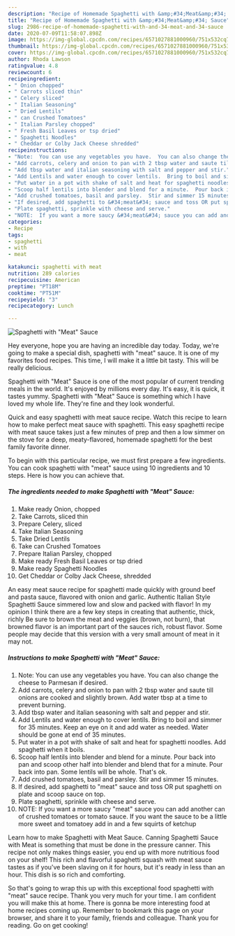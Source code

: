 ```yaml
---
description: "Recipe of Homemade Spaghetti with &amp;#34;Meat&amp;#34; Sauce"
title: "Recipe of Homemade Spaghetti with &amp;#34;Meat&amp;#34; Sauce"
slug: 2986-recipe-of-homemade-spaghetti-with-and-34-meat-and-34-sauce
date: 2020-07-09T11:58:07.898Z
image: https://img-global.cpcdn.com/recipes/6571027881000960/751x532cq70/spaghetti-with-meat-sauce-recipe-main-photo.jpg
thumbnail: https://img-global.cpcdn.com/recipes/6571027881000960/751x532cq70/spaghetti-with-meat-sauce-recipe-main-photo.jpg
cover: https://img-global.cpcdn.com/recipes/6571027881000960/751x532cq70/spaghetti-with-meat-sauce-recipe-main-photo.jpg
author: Rhoda Lawson
ratingvalue: 4.8
reviewcount: 6
recipeingredient:
- " Onion chopped"
- " Carrots sliced thin"
- " Celery sliced"
- " Italian Seasoning"
- " Dried Lentils"
- " can Crushed Tomatoes"
- " Italian Parsley chopped"
- " Fresh Basil Leaves or tsp dried"
- " Spaghetti Noodles"
- " Cheddar or Colby Jack Cheese shredded"
recipeinstructions:
- "Note:  You can use any vegetables you have.  You can also change the cheese to Parmesan if desired."
- "Add carrots, celery and onion to pan with 2 tbsp water and saute till onions are cooked and slightly brown.  Add water tbsp at a time to prevent burning."
- "Add tbsp water and italian seasoning with salt and pepper and stir."
- "Add Lentils and water enough to cover lentils.  Bring to boil and simmer for 35 minutes.  Keep an eye on it and add water as needed.  Water should be gone at end of 35 minutes."
- "Put water in a pot with shake of salt and heat for spaghetti noodles.  Add spaghetti when it boils."
- "Scoop half lentils into blender and blend for a minute.  Pour back into pan and scoop other half into blender and blend that for a minute.  Pour back into pan.  Some lentils will be whole. That&#39;s ok."
- "Add crushed tomatoes, basil and parsley.  Stir and simmer 15 minutes."
- "If desired, add spaghetti to &#34;meat&#34; sauce and toss OR put spaghetti on plate and scoop sauce on top."
- "Plate spaghetti, sprinkle with cheese and serve."
- "NOTE:  If you want a more saucy &#34;meat&#34; sauce you can add another can of crushed tomatoes or tomato sauce. If you want the sauce to be a little more sweet and tomatoey add in and a few squirts of ketchup"
categories:
- Recipe
tags:
- spaghetti
- with
- meat

katakunci: spaghetti with meat 
nutrition: 289 calories
recipecuisine: American
preptime: "PT18M"
cooktime: "PT51M"
recipeyield: "3"
recipecategory: Lunch

---
```



![Spaghetti with &#34;Meat&#34; Sauce](https://img-global.cpcdn.com/recipes/6571027881000960/751x532cq70/spaghetti-with-meat-sauce-recipe-main-photo.jpg)

Hey everyone, hope you are having an incredible day today. Today, we're going to make a special dish, spaghetti with &#34;meat&#34; sauce. It is one of my favorites food recipes. This time, I will make it a little bit tasty. This will be really delicious.

Spaghetti with &#34;Meat&#34; Sauce is one of the most popular of current trending meals in the world. It's enjoyed by millions every day. It's easy, it is quick, it tastes yummy. Spaghetti with &#34;Meat&#34; Sauce is something which I have loved my whole life. They're fine and they look wonderful.

Quick and easy spaghetti with meat sauce recipe. Watch this recipe to learn how to make perfect meat sauce with spaghetti. This easy spaghetti recipe with meat sauce takes just a few minutes of prep and then a low simmer on the stove for a deep, meaty-flavored, homemade spaghetti for the best family favorite dinner.


To begin with this particular recipe, we must first prepare a few ingredients. You can cook spaghetti with &#34;meat&#34; sauce using 10 ingredients and 10 steps. Here is how you can achieve that.

<!--inarticleads1-->

##### The ingredients needed to make Spaghetti with &#34;Meat&#34; Sauce:

1. Make ready  Onion, chopped
1. Take  Carrots, sliced thin
1. Prepare  Celery, sliced
1. Take  Italian Seasoning
1. Take  Dried Lentils
1. Take  can Crushed Tomatoes
1. Prepare  Italian Parsley, chopped
1. Make ready  Fresh Basil Leaves or tsp dried
1. Make ready  Spaghetti Noodles
1. Get  Cheddar or Colby Jack Cheese, shredded


An easy meat sauce recipe for spaghetti made quickly with ground beef and pasta sauce, flavored with onion and garlic. Authentic Italian Style Spaghetti Sauce simmered low and slow and packed with flavor! In my opinion I think there are a few key steps in creating that authentic, thick, richly Be sure to brown the meat and veggies (brown, not burn), that browned flavor is an important part of the sauces rich, robust flavor. Some people may decide that this version with a very small amount of meat in it may not. 

<!--inarticleads2-->

##### Instructions to make Spaghetti with &#34;Meat&#34; Sauce:

1. Note:  You can use any vegetables you have.  You can also change the cheese to Parmesan if desired.
1. Add carrots, celery and onion to pan with 2 tbsp water and saute till onions are cooked and slightly brown.  Add water tbsp at a time to prevent burning.
1. Add tbsp water and italian seasoning with salt and pepper and stir.
1. Add Lentils and water enough to cover lentils.  Bring to boil and simmer for 35 minutes.  Keep an eye on it and add water as needed.  Water should be gone at end of 35 minutes.
1. Put water in a pot with shake of salt and heat for spaghetti noodles.  Add spaghetti when it boils.
1. Scoop half lentils into blender and blend for a minute.  Pour back into pan and scoop other half into blender and blend that for a minute.  Pour back into pan.  Some lentils will be whole. That&#39;s ok.
1. Add crushed tomatoes, basil and parsley.  Stir and simmer 15 minutes.
1. If desired, add spaghetti to &#34;meat&#34; sauce and toss OR put spaghetti on plate and scoop sauce on top.
1. Plate spaghetti, sprinkle with cheese and serve.
1. NOTE:  If you want a more saucy &#34;meat&#34; sauce you can add another can of crushed tomatoes or tomato sauce. If you want the sauce to be a little more sweet and tomatoey add in and a few squirts of ketchup


Learn how to make Spaghetti with Meat Sauce. Canning Spaghetti Sauce with Meat is something that must be done in the pressure canner. This recipe not only makes things easier, you end up with more nutritious food on your shelf! This rich and flavorful spaghetti squash with meat sauce tastes as if you&#39;ve been slaving on it for hours, but it&#39;s ready in less than an hour. This dish is so rich and comforting. 

So that's going to wrap this up with this exceptional food spaghetti with &#34;meat&#34; sauce recipe. Thank you very much for your time. I am confident you will make this at home. There is gonna be more interesting food at home recipes coming up. Remember to bookmark this page on your browser, and share it to your family, friends and colleague. Thank you for reading. Go on get cooking!
